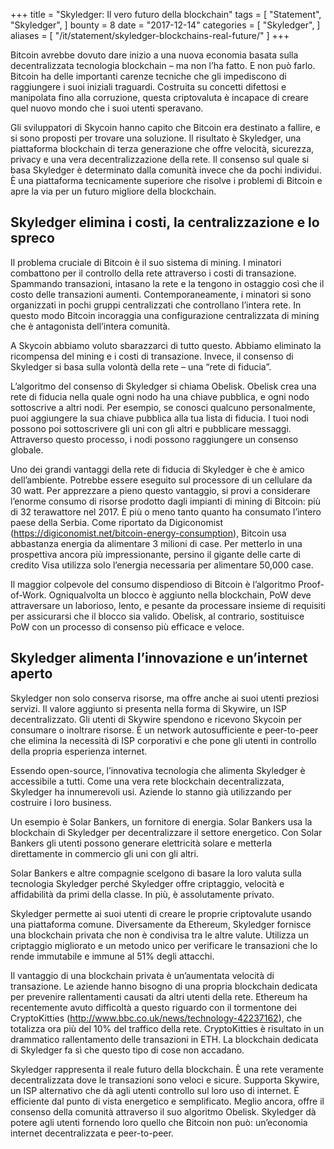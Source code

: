 +++
title = "Skyledger: Il vero futuro della blockchain"
tags = [
    "Statement",
    "Skyledger",
]
bounty = 8
date = "2017-12-14"
categories = [
    "Skyledger",
]
aliases = [
	"/it/statement/skyledger-blockchains-real-future/"
]
+++


Bitcoin avrebbe dovuto dare inizio a una nuova economia basata sulla decentralizzata tecnologia blockchain – ma non l’ha fatto. E non può farlo. Bitcoin ha delle importanti carenze tecniche che gli impediscono di raggiungere i suoi iniziali traguardi. Costruita su concetti difettosi e manipolata fino alla corruzione, questa criptovaluta è incapace di creare quel nuovo mondo che i suoi utenti speravano.

Gli sviluppatori di Skycoin hanno capito che Bitcoin era destinato a fallire, e si sono proposti per trovare una soluzione. Il risultato è Skyledger, una piattaforma blockchain di terza generazione che offre velocità, sicurezza, privacy e una vera decentralizzazione della rete. Il consenso sul quale si basa Skyledger è determinato dalla comunità invece che da pochi individui. È una piattaforma tecnicamente superiore che risolve i problemi di Bitcoin e apre la via per un futuro migliore della blockchain.

## Skyledger elimina i costi, la centralizzazione e lo spreco

Il problema cruciale di Bitcoin è il suo sistema di mining. I minatori combattono per il controllo della rete attraverso i costi di transazione. Spammando transazioni, intasano la rete e la tengono in ostaggio così che il costo delle transazioni aumenti. Contemporaneamente, i minatori si sono organizzati in pochi gruppi centralizzati che controllano l’intera rete. In questo modo Bitcoin incoraggia una configurazione centralizzata di mining che è antagonista dell’intera comunità.

A Skycoin abbiamo voluto sbarazzarci di tutto questo. Abbiamo eliminato la ricompensa del mining e i costi di transazione. Invece, il consenso di Skyledger si basa sulla volontà della rete – una “rete di fiducia”.

L’algoritmo del consenso di Skyledger si chiama Obelisk. Obelisk crea una rete di fiducia nella quale ogni nodo ha una chiave pubblica, e ogni nodo sottoscrive a altri nodi. Per esempio, se conosci qualcuno personalmente, puoi aggiungere la sua chiave pubblica alla tua lista di fiducia. I tuoi nodi possono poi sottoscrivere gli uni con gli altri e pubblicare messaggi. Attraverso questo processo, i nodi possono raggiungere un consenso globale.

Uno dei grandi vantaggi della rete di fiducia di Skyledger è che è amico dell’ambiente. Potrebbe essere eseguito sul processore di un cellulare da 30 watt. Per apprezzare a pieno questo vantaggio, si provi a considerare l’enorme consumo di risorse prodotto dagli impianti di mining di Bitcoin: più di 32 terawattore nel 2017. È più o meno tanto quanto ha consumato l’intero paese della Serbia. Come riportato da Digiconomist (https://digiconomist.net/bitcoin-energy-consumption), Bitcoin usa abbastanza energia da alimentare 3 milioni di case. Per metterlo in una prospettiva ancora più impressionante, persino il gigante delle carte di credito Visa utilizza solo l’energia necessaria per alimentare 50,000 case.

Il maggior colpevole del consumo dispendioso di Bitcoin è l’algoritmo Proof-of-Work. Ogniqualvolta un blocco è aggiunto nella blockchain, PoW deve attraversare un laborioso, lento, e pesante da processare insieme di requisiti per assicurarsi che il blocco sia valido. Obelisk, al contrario, sostituisce PoW con un processo di consenso più efficace e veloce.

## Skyledger alimenta l’innovazione e un’internet aperto


Skyledger non solo conserva risorse, ma offre anche ai suoi utenti preziosi servizi. Il valore aggiunto si presenta nella forma di Skywire, un ISP decentralizzato. Gli utenti di Skywire spendono e ricevono Skycoin per consumare o inoltrare risorse. È un network autosufficiente e peer-to-peer che elimina la necessità di ISP corporativi e che pone gli utenti in controllo della propria esperienza internet.

Essendo open-source, l’innovativa tecnologia che alimenta Skyledger è accessibile a tutti. Come una vera rete blockchain decentralizzata, Skyledger ha innumerevoli usi. Aziende lo stanno già utilizzando per costruire i loro business.

Un esempio è Solar Bankers, un fornitore di energia. Solar Bankers usa la blockchain di Skyledger per decentralizzare il settore energetico. Con Solar Bankers gli utenti possono generare elettricità solare e metterla direttamente in commercio gli uni con gli altri.

Solar Bankers e altre compagnie scelgono di basare la loro valuta sulla tecnologia Skyledger perché Skyledger offre criptaggio, velocità e affidabilità da primi della classe. In più, è assolutamente privato.

Skyledger permette ai suoi utenti di creare le proprie criptovalute usando una piattaforma comune. Diversamente da Ethereum, Skyledger fornisce una blockchain privata che non è condivisa tra le altre valute. Utilizza un criptaggio migliorato e un metodo unico per verificare le transazioni che lo rende immutabile e immune al 51% degli attacchi.

Il vantaggio di una blockchain privata è un’aumentata velocità di transazione. Le aziende hanno bisogno di una propria blockchain dedicata per prevenire rallentamenti causati da altri utenti della rete. Ethereum ha recentemente avuto difficoltà a questo riguardo con il tormentone dei CryptoKitties (http://www.bbc.co.uk/news/technology-42237162), che totalizza ora più del 10% del traffico della rete. CryptoKitties è risultato in un drammatico rallentamento delle transazioni in ETH. La blockchain dedicata di Skyledger fa sì che questo tipo di cose non accadano.

Skyledger rappresenta il reale futuro della blockchain. È una rete veramente decentralizzata dove le transazioni sono veloci e sicure. Supporta Skywire, un ISP alternativo che dà agli utenti controllo sul loro uso di internet. È efficiente dal punto di vista energetico e semplificato. Meglio ancora, offre il consenso della comunità attraverso il suo algoritmo Obelisk. Skyledger dà potere agli utenti fornendo loro quello che Bitcoin non può: un’economia internet decentralizzata e peer-to-peer.

  












